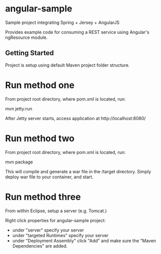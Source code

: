 angular-sample
=============

Sample project integrating Spring + Jersey + AngularJS

Provides example code for consuming a REST service using Angular's ngResource module.

## Getting Started

Project is setup using default Maven project folder structure.

# Run method one

From project root directory, where pom.xml is located, run:

mvn jetty:run

After Jetty server starts, access application at http://localhost:8080/

# Run method two

From project root directory, where pom.xml is located, run:

mvn package

This will compile and generate a war file in the /target directory. Simply deploy
war file to your container, and start.

# Run method three

From within Eclipse, setup a server (e.g. Tomcat.)

Right click properties for angular-sample project:
 * under "server" specify your server
 * under "targeted Runtimes" specify your server
 * under "Deployment Assembly" click "Add" and make sure the "Maven Dependencies" are added.




